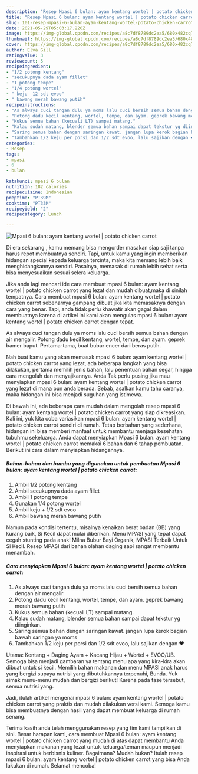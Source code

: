 ```yaml
---
description: "Resep Mpasi 6 bulan: ayam kentang wortel | potato chicken carrot yang nikmat dan Mudah Dibuat"
title: "Resep Mpasi 6 bulan: ayam kentang wortel | potato chicken carrot yang nikmat dan Mudah Dibuat"
slug: 101-resep-mpasi-6-bulan-ayam-kentang-wortel-potato-chicken-carrot-yang-nikmat-dan-mudah-dibuat
date: 2021-05-29T05:03:17.220Z
image: https://img-global.cpcdn.com/recipes/a8c7df8789dc2ea5/680x482cq70/mpasi-6-bulan-ayam-kentang-wortel-potato-chicken-carrot-foto-resep-utama.jpg
thumbnail: https://img-global.cpcdn.com/recipes/a8c7df8789dc2ea5/680x482cq70/mpasi-6-bulan-ayam-kentang-wortel-potato-chicken-carrot-foto-resep-utama.jpg
cover: https://img-global.cpcdn.com/recipes/a8c7df8789dc2ea5/680x482cq70/mpasi-6-bulan-ayam-kentang-wortel-potato-chicken-carrot-foto-resep-utama.jpg
author: Elva Gill
ratingvalue: 3
reviewcount: 5
recipeingredient:
- "1/2 potong kentang"
- "secukupnya dada ayam fillet"
- "1 potong tempe"
- "1/4 potong wortel"
- " keju  12 sdt evoo"
- " bawang merah bawang putih"
recipeinstructions:
- "As always cuci tangan dulu ya moms lalu cuci bersih semua bahan dengan air mengalir"
- "Potong dadu kecil kentang, wortel, tempe, dan ayam. geprek bawang merah bawang putih"
- "Kukus semua bahan (kecuali LT) sampai matang."
- "Kalau sudah matang, blender semua bahan sampai dapat tekstur yg diinginkan."
- "Saring semua bahan dengan saringan kawat. jangan lupa kerok bagian bawah saringan ya moms"
- "Tambahkan 1/2 keju per porsi dan 1/2 sdt evoo, lalu sajikan dengan ❤️"
categories:
- Resep
tags:
- mpasi
- 6
- bulan

katakunci: mpasi 6 bulan 
nutrition: 182 calories
recipecuisine: Indonesian
preptime: "PT39M"
cooktime: "PT33M"
recipeyield: "2"
recipecategory: Lunch

---
```



![Mpasi 6 bulan: ayam kentang wortel | potato chicken carrot](https://img-global.cpcdn.com/recipes/a8c7df8789dc2ea5/680x482cq70/mpasi-6-bulan-ayam-kentang-wortel-potato-chicken-carrot-foto-resep-utama.jpg)

Di era  sekarang , kamu memang bisa mengorder masakan siap saji tanpa harus repot membuatnya sendiri. Tapi, untuk kamu yang ingin memberikan hidangan special kepada keluarga tercinta, maka kita memang lebih baik menghidangkannya sendiri. Pasalnya, memasak di rumah lebih sehat serta bisa menyesuaikan sesuai selera keluarga.

Jika anda lagi mencari ide cara membuat mpasi 6 bulan: ayam kentang wortel | potato chicken carrot yang lezat dan mudah dibuat,maka di sinilah tempatnya. Cara membuat mpasi 6 bulan: ayam kentang wortel | potato chicken carrot  sebenarnya gampang dibuat jika kita memasaknya dengan cara yang benar. Tapi, anda tidak perlu khawatir akan gagal dalam membuatnya 
karena di artikel ini kami akan mengulas mpasi 6 bulan: ayam kentang wortel | potato chicken carrot dengan tepat.  

As always cuci tangan dulu ya moms lalu cuci bersih semua bahan dengan air mengalir. Potong dadu kecil kentang, wortel, tempe, dan ayam. geprek bamer baput. Pertama-tama, buat bubur encer dari beras putih.

Nah buat kamu yang akan memasak mpasi 6 bulan: ayam kentang wortel | potato chicken carrot yang lezat, ada beberapa langkah yang bisa dilakukan, pertama memilih jenis bahan, lalu penentuan bahan segar, hingga cara mengolah dan menyajikannya. Anda Tak perlu pusing jika mau menyiapkan mpasi 6 bulan: ayam kentang wortel | potato chicken carrot yang lezat di mana pun anda berada. Sebab, asalkan kamu  tahu caranya, maka hidangan ini bisa menjadi suguhan yang istimewa.

Di bawah ini, ada beberapa cara mudah dalam mengolah resep mpasi 6 bulan: ayam kentang wortel | potato chicken carrot yang siap dikreasikan. Kali ini, yuk kita coba variasikan mpasi 6 bulan: ayam kentang wortel | potato chicken carrot sendiri di rumah. Tetap berbahan yang sederhana, hidangan ini bisa memberi manfaat untuk membantu menjaga kesehatan tubuhmu sekeluarga. Anda dapat menyiapkan Mpasi 6 bulan: ayam kentang wortel | potato chicken carrot memakai 6 bahan dan 6 tahap pembuatan. Berikut ini cara dalam menyiapkan hidangannya.

<!--inarticleads1-->

##### Bahan-bahan dan bumbu yang digunakan untuk pembuatan Mpasi 6 bulan: ayam kentang wortel | potato chicken carrot:

1. Ambil 1/2 potong kentang
1. Ambil secukupnya dada ayam fillet
1. Ambil 1 potong tempe
1. Gunakan 1/4 potong wortel
1. Ambil  keju + 1/2 sdt evoo
1. Ambil  bawang merah bawang putih


Namun pada kondisi tertentu, misalnya kenaikan berat badan (BB) yang kurang baik, Si Kecil dapat mulai diberikan. Menu MPASI yang tepat dapat cegah stunting pada anak! Milna Bubur Bayi Organik, MPASI Terbaik Untuk Si Kecil. Resep MPASI dari bahan olahan daging sapi sangat membantu menambah. 

<!--inarticleads2-->

##### Cara menyiapkan Mpasi 6 bulan: ayam kentang wortel | potato chicken carrot:

1. As always cuci tangan dulu ya moms lalu cuci bersih semua bahan dengan air mengalir
1. Potong dadu kecil kentang, wortel, tempe, dan ayam. geprek bawang merah bawang putih
1. Kukus semua bahan (kecuali LT) sampai matang.
1. Kalau sudah matang, blender semua bahan sampai dapat tekstur yg diinginkan.
1. Saring semua bahan dengan saringan kawat. jangan lupa kerok bagian bawah saringan ya moms
1. Tambahkan 1/2 keju per porsi dan 1/2 sdt evoo, lalu sajikan dengan ❤️


Utama: Kentang + Daging Ayam + Kacang Hijau + Wortel + EVOO/UB. Semoga bisa menjadi gambaran ya tentang menu apa yang kira-kira akan dibuat untuk si kecil. Memilih bahan makanan dan menu MPASI anak harus yang bergizi supaya nutrisi yang dibutuhkannya terpenuhi, Bunda. Yuk simak menu-menu mudah dan bergizi berikut! Karena pada fase tersebut, semua nutrisi yang. 

Jadi, itulah artikel mengenai  mpasi 6 bulan: ayam kentang wortel | potato chicken carrot  yang praktis dan mudah dilakukan versi kami. Semoga kamu bisa membuatnya dengan hasil yang dapat membuat keluarga di rumah senang. 

Terima kasih anda telah menggunakan resep yang tim kami tampilkan di sini. Besar harapan kami, cara membuat  Mpasi 6 bulan: ayam kentang wortel | potato chicken carrot yang mudah di atas dapat membantu Anda menyiapkan makanan yang lezat untuk keluarga/teman maupun menjadi inspirasi untuk berbisnis kuliner. Bagaimana? Mudah bukan? Itulah resep mpasi 6 bulan: ayam kentang wortel | potato chicken carrot yang bisa Anda lakukan di rumah. Selamat mencoba!

